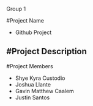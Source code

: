 Group 1 

#Project Name
- Github Project

#Project Description
-

#Project Members 
- Shye Kyra Custodio
- Joshua Llante
- Gavin Matthew Caalem
- Justin Santos
